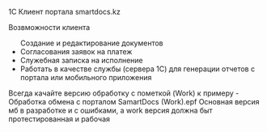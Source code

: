 <p>1С Клиент портала smartdocs.kz</p

<p>Возвможности клиента</p>
<ul>Создание и редактирование документов  
	<li>Согласования заявок на платеж</li>
	<li>Служебная записка на исполнение</li>
	<li>Работать в качестве службы (сервера 1С) для генерации отчетов с портала или мобильного приложения</li>
</ul>
<p>
Всегда качайте версию обработку с пометкой (Work) к примеру - Обработка обмена с порталом SamartDocs (Work).epf
Основная версия мб в разработке и с ошибками, а work версия должна быт протестированная и рабочая
</p>
